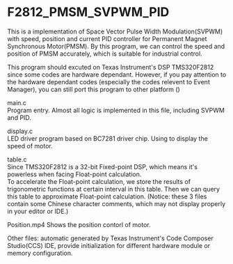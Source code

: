 F2812_PMSM_SVPWM_PID
====================

This is a implementation of Space Vector Pulse Width Modulation(SVPWM) with speed, position and current PID controller for Permanent Magnet Synchronous Motor(PMSM).
By this program, we can control the speed and position of PMSM accurately, which is suitable for industrial control.

This program should excuted on Texas Instrument's DSP TMS320F2812 since some codes are hardware dependant. 
However, if you pay attention to the hardware dependant codes (especially the codes relevent to Event Manager), you can still port this program to other platform ()

main.c                                          
Program entry. Almost all logic is implemented in this file, including SVPWM and PID.

display.c                                     
LED driver program based on BC7281 driver chip. Using to display the speed of motor. 

table.c                                                                 
Since TMS320F2812 is a 32-bit Fixed-point DSP, which means it's powerless when facing Float-point calculation.        
To accelerate the Float-point calculation, we store the results of trigonometric functions at certain interval in this table. Then we can query this table to approximate Float-point calculation.
(Notice: these 3 files contain some Chinese character comments, which may not display properly in your editor or IDE.)

Position.mp4
Shows the position contorl of motor.

Other files: automatic generated by Texas Instrument's Code Composer Studio(CCS) IDE, provide initialization for different hardware module or memory configuration.
